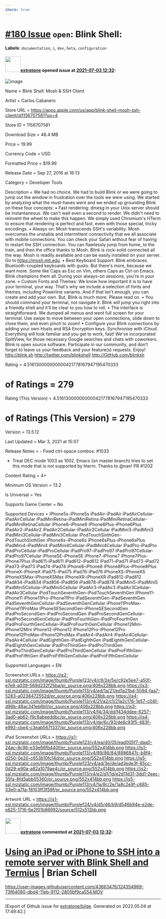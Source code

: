 ```yaml
---
share: true
---
```

# [\#180 Issue](https://github.com/extratone/bilge/issues/180) `open`: Blink Shell:
**Labels**: `documentation`, `i`, `dev`, `beta`, `configuration`


#### <img src="https://avatars.githubusercontent.com/u/43663476?u=5047287ff0b8c3ce7f7e5858d204c9b3e57d8e44&v=4" width="50">[extratone](https://github.com/extratone) opened issue at [2021-07-03 12:32](https://github.com/extratone/bilge/issues/180):

![image](https://user-images.githubusercontent.com/43663476/124354269-d9483280-dbd0-11eb-8ec7-eb61fb7a55e0.png)

Name = Blink Shell: Mosh & SSH Client

Artist = Carlos Cabanero

Store URL = https://apps.apple.com/us/app/blink-shell-mosh-ssh-client/id1156707581?uo=4

Store ID = 1156707581

Download Size = 48.4 MB

Price = 19.99

Currency Code = USD

Formatted Price = $19.99

Release Date = Sep 27, 2016 at 16:13

Category = Developer Tools

Description = We had no choice. We had to build Blink or we were going to jump out the window in frustration over the tools we were using. We started by analyzing what the must-haves were and we ended up grounding Blink on these four concepts:
• Fast rendering: dmesg in your Unix server should be instantaneous. We can't wait even a second to render. We didn't need to reinvent the wheel to make this happen. We simply used Chromium's HTerm to ensure that rendering is perfect and fast, even with those special, tricky encodings.
• Always on: Mosh transcends SSH's variability. Mosh overcomes the unstable and intermittent connectivity that we all associate with mobile connections. You can check your Safari without fear of having to restart the SSH connection. You can flawlessly jump from home, to the train, and then the office thanks to Mosh. Blink is rock-solid connected all the way. Mosh is readily available and can be easily installed on your server. Go to https://mosh.mit.edu.
• Best Keyboard Support: Blink embraces Bluetooth-coupled keyboards with gusto. But there's more, because we want more. Some like Caps as Esc on Vim, others Caps as Ctrl on Emacs. Blink champions them all. During your always-on sessions, you're in your zone.
• Custom Fonts and Themes: We know how important it is to have your terminal, your way. That's why we include a selection of fonts and themes, including Powerline variants. And if that isn't enough, you can create and add your own.
But, Blink is much more. Please read on.
• You should command your terminal, not navigate it. Blink will jump you right into a friendly shell and it'll be clear to you how to roll.
• The interface is straightforward. We dumped all menus and went full screen for your terminal. Use swipe to move between your open connections, slide down to close them, and even pinch to zoom!
• Configure your Blink connections by adding your own Hosts and RSA Encryption keys. Synchronise with iCloud. Everything will look familiar and you get to work, fast!
We've incorporated SplitView, for those necessary Google searches and chats with coworkers.
Blink is open source software. Participate in our community, and don’t forget to leave us your feedback and your feature(s) requests. Enjoy!
http://blink.sh
http://twitter.com/blinkshell
http://GitHub.com/blinksh

Rating = 4.516130000000000421778167947195470333

# of Ratings = 279

Rating (This Version) = 4.516130000000000421778167947195470333

# of Ratings (This Version) = 279

Version = 13.5.12

Last Updated = Mar 3, 2021 at 15:07

Release Notes = - Fixed ctrl-space combos. #1033
- Treat DEC mode 1003 as 1002. Emacs (on master branch) tries to set this mode that is not supported by hterm. Thanks to @nan! PR #1202

Content Rating = 4+

Minimum OS Version = 13.2

Is Universal = Yes

Supports Game Center = No

Supported Devices = iPhone5s-iPhone5s
iPadAir-iPadAir
iPadAirCellular-iPadAirCellular
iPadMiniRetina-iPadMiniRetina
iPadMiniRetinaCellular-iPadMiniRetinaCellular
iPhone6-iPhone6
iPhone6Plus-iPhone6Plus
iPadAir2-iPadAir2
iPadAir2Cellular-iPadAir2Cellular
iPadMini3-iPadMini3
iPadMini3Cellular-iPadMini3Cellular
iPodTouchSixthGen-iPodTouchSixthGen
iPhone6s-iPhone6s
iPhone6sPlus-iPhone6sPlus
iPadMini4-iPadMini4
iPadMini4Cellular-iPadMini4Cellular
iPadPro-iPadPro
iPadProCellular-iPadProCellular
iPadPro97-iPadPro97
iPadPro97Cellular-iPadPro97Cellular
iPhoneSE-iPhoneSE
iPhone7-iPhone7
iPhone7Plus-iPhone7Plus
iPad611-iPad611
iPad612-iPad612
iPad71-iPad71
iPad72-iPad72
iPad73-iPad73
iPad74-iPad74
iPhone8-iPhone8
iPhone8Plus-iPhone8Plus
iPhoneX-iPhoneX
iPad75-iPad75
iPad76-iPad76
iPhoneXS-iPhoneXS
iPhoneXSMax-iPhoneXSMax
iPhoneXR-iPhoneXR
iPad812-iPad812
iPad834-iPad834
iPad856-iPad856
iPad878-iPad878
iPadMini5-iPadMini5
iPadMini5Cellular-iPadMini5Cellular
iPadAir3-iPadAir3
iPadAir3Cellular-iPadAir3Cellular
iPodTouchSeventhGen-iPodTouchSeventhGen
iPhone11-iPhone11
iPhone11Pro-iPhone11Pro
iPadSeventhGen-iPadSeventhGen
iPadSeventhGenCellular-iPadSeventhGenCellular
iPhone11ProMax-iPhone11ProMax
iPhoneSESecondGen-iPhoneSESecondGen
iPadProSecondGen-iPadProSecondGen
iPadProSecondGenCellular-iPadProSecondGenCellular
iPadProFourthGen-iPadProFourthGen
iPadProFourthGenCellular-iPadProFourthGenCellular
iPhone12Mini-iPhone12Mini
iPhone12-iPhone12
iPhone12Pro-iPhone12Pro
iPhone12ProMax-iPhone12ProMax
iPadAir4-iPadAir4
iPadAir4Cellular-iPadAir4Cellular
iPadEighthGen-iPadEighthGen
iPadEighthGenCellular-iPadEighthGenCellular
iPadProThirdGen-iPadProThirdGen
iPadProThirdGenCellular-iPadProThirdGenCellular
iPadProFifthGen-iPadProFifthGen
iPadProFifthGenCellular-iPadProFifthGenCellular

Supported Languages = EN

Screenshot URLs = https://is2-ssl.mzstatic.com/image/thumb/Purple123/v4/c9/2e/5e/c92e5ee7-a50f-e7e8-a039-569d232f25ba/pr_source.png/406x228bb.png
https://is3-ssl.mzstatic.com/image/thumb/Purple113/v4/ed/1a/21/ed1a21bd-5094-faa7-5283-a0238472552d/pr_source.png/406x228bb.png
https://is4-ssl.mzstatic.com/image/thumb/Purple113/v4/21/a2/c1/21a2c176-1e57-c04f-d96b-48ac341eb6b1/pr_source.png/406x228bb.png
https://is3-ssl.mzstatic.com/image/thumb/Purple113/v4/f4/34/dd/f434ddee-6257-3ad0-ab62-f9c6abeeddbc/pr_source.png/406x228bb.png
https://is4-ssl.mzstatic.com/image/thumb/Purple113/v4/de/6c/93/de6c93f5-483f-e992-cbe4-c3eab567f337/pr_source.png/406x228bb.png

iPad Screenshot URLs = https://is1-ssl.mzstatic.com/image/thumb/Purple123/v4/ea/d0/05/ead005f7-daa0-24ac-8c96-e33e66fb440f/pr_source.png/552x414bb.png
https://is1-ssl.mzstatic.com/image/thumb/Purple113/v4/89/86/84/8986847c-b8f4-d250-0e20-c653b10fc14d/pr_source.png/552x414bb.png
https://is5-ssl.mzstatic.com/image/thumb/Purple123/v4/ad/3e/de/ad3ede3f-85cc-0d29-e90a-a82a1079ae4c/pr_source.png/552x414bb.png
https://is2-ssl.mzstatic.com/image/thumb/Purple113/v4/e2/d1/1d/e2d11d31-3dd1-2eec-35fa-8fd3abb05360/pr_source.png/552x414bb.png
https://is5-ssl.mzstatic.com/image/thumb/Purple113/v4/1a/8c/2e/1a8c2e9f-c685-33e0-a7fa-f8103ff3f59f/pr_source.png/552x414bb.png

Artwork URL = https://is1-ssl.mzstatic.com/image/thumb/Purple124/v4/d5/46/b9/d546b94e-e2de-e625-1716-6e2f01b86992/source/512x512bb.png

#### <img src="https://avatars.githubusercontent.com/u/43663476?u=5047287ff0b8c3ce7f7e5858d204c9b3e57d8e44&v=4" width="50">[extratone](https://github.com/extratone) commented at [2021-07-03 12:32](https://github.com/extratone/bilge/issues/180#issuecomment-873404582):

# [Using an iPad or iPhone to SSH into a remote server with Blink Shell and Termius](https://youtu.be/O0sllourrr8) | Brian Schell 

https://user-images.githubusercontent.com/43663476/124354969-73f64080-dbd4-11eb-9112-2805bf9ca554.MOV


-------------------------------------------------------------------------------



[Export of Github issue for [extratone/bilge](https://github.com/extratone/bilge). Generated on 2022.05.04 at 17:49:42.]
